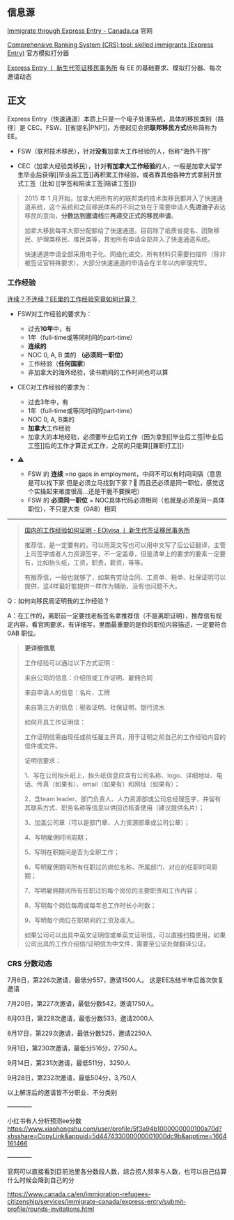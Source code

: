 ## 信息源
[Immigrate through Express Entry - Canada.ca](https://www.canada.ca/en/immigration-refugees-citizenship/services/immigrate-canada/express-entry.html) 官网

[Comprehensive Ranking System (CRS) tool: skilled immigrants (Express Entry)](https://www.cic.gc.ca/english/immigrate/skilled/crs-tool.asp) 官方模拟打分器

[Express Entry 丨 新生代签证移民事务所](https://eoivisa.com/ee/) 有 EE 的基础要求、模拟打分器、每次邀请动态


## 正文

Express Entry（快速通道）本质上只是一个电子处理系统，具体的移民类别（路径）是 CEC、FSW、[[省提名|PNP]]，方便起见会把**联邦移民方式**统称简称为EE。

- FSW（联邦技术移民），针对**没有**加拿大工作经验的人，俗称“海外干捞”

- CEC（加拿大经验类移民），针对**有加拿大工作经验**的人，一般是加拿大留学生毕业后获得[[毕业后工签]]再积累工作经验，或者靠其他各种方式拿到开放式工签（比如 [[学签和陪读工签|陪读工签]]）


> 2015 年 1 月开始，加拿大把所有的的联邦类的技术类移民都并入了快速通道系统，这个系统和之前移民体系的不同之处在于需要申请人**先进池子**表达移民的意向，**分数达到邀请线**后**再递交正式的移民申请**。
> 
> 加拿大移民每年大部分配额给了快速通道。目前除了纸质省提名、团聚移民、护理类移民、难民类等，其他所有申请全部并入了快速通道系统。
> 
> 快速通道申请全部采用电子化、网络化递交，所有材料只需要扫描件（除非被签证官特殊要求）。大部分快速通道的申请会在半年以内审理完毕。


### 工作经验

[连续？不连续？EE里的工作经验究竟如何计算？](https://www.nirvanavisa.com/single-post/express-entry-work-experience)


- FSW对工作经验的要求为：
	-   过去**10年**中，有
	-   1年（full-time或等同时间的part-time）
	-   **连续的**
	-   NOC 0, A, B 类的 **（必须同一职位）**
	-   工作经验（**任何国家**）
	-   非加拿大的海外经验，读书期间的工作时间也可以算

- CEC对工作经验的要求为：
	-   过去3年中，有
	-   1年（full-time或等同时间的part-time）
	-   NOC 0, A, B类的
	-   **加拿大**工作经验
	-   加拿大的本地经验，必须要毕业后的工作（因为拿到[[毕业后工签|毕业后工签]]后的工作才算正式工作，之前的只能算[[兼职打工]]）


- ⚠️
	- FSW 的 **连续** =no gaps in employment，中间不可以有时间间隔（意思是可以找下家 但是必须立马找到下家？🤔 而且还必须是同一职位，感觉这个实操起来难度很高...还是干脆不要换吧）
	- FSW 的 **必须同一职位** = NOC具体代码必须相同（也就是必须是同一具体职位），不只是大类（0AB）相同

---

> [国内的工作经验如何证明 - EOIvisa 丨 新生代签证移民事务所](https://eoivisa.com/how-to-demonstrate-work-experiences-in-china/)
> 
> 推荐信，是一定要有的，可以用英文写也可以用中文写了后公证翻译，主管上司签字或者人力资源签字，不一定盖章，但是清单上的要求的要素一定要有，比如抬头纸，工资，职责，薪资，等等。
> 
> 有推荐信，一般也就够了，如果有劳动合同、工资单、税单、社保证明可以提供，这4样最好能提供一样作为辅助，没有也问题不大。

Q：如何向移民局证明我的工作经验？

A：在工作的，离职前一定要找老板签名拿推荐信（不是离职证明），推荐信有规定内容，看官网要求，有详细写，里面最重要的是你的职位内容描述，一定要符合 0AB 职位。

> 
> **更详细信息** 
> 
> 工作经验可以通过以下方式证明：
> 
> 来自公司的信息：介绍信或工作证明、雇佣合同
> 
> 来自申请人的信息：名片、工牌
> 
> 来自第三方的信息：税收证明、社保证明、银行流水
> 
> 如何开具工作证明信：
> 
> 工作证明信需由现任或前任雇主开具，用于证明之前自己的工作经验内容的信件或文件。
> 
> 证明信要求：
> 
> 1、写在公司抬头纸上，抬头纸信息应含有公司名称、logo、详细地址、电话、传真（如果有）、email（如果有）和网址（如果有）；
> 
> 2、含team leader、部门负责人、人力资源部或公司总经理签字，并留有其联系方式、职务名称等信息以供回访核查使用（建议提供名片）；
> 
> 3、加盖公司章（可以是部门章、人力资源部章或公司公章）；
> 
> 4、写明雇佣时间周期；
> 
> 5、写明在职期间是否为全职工作；
> 
> 6、写明雇佣期间所有任职过的岗位名称、所属部门、对应的任职时间周期；
> 
> 7、写明雇佣期间所有任职过的每个岗位的主要职责和工作内容；
> 
> 8、写明每个岗位每周或每年总工作时长小时数；
> 
> 9、写明每个岗位在职期间的工资及收入。
> 
> 如果公司可以出具中英文证明信或单英文证明信，可以直接扫描使用，如果公司出具的工作介绍信/证明信为中文件，需要至公证处做翻译公证。

### CRS 分数动态

7月6日，第226次邀请，最低分557，邀请1500人。
这是EE冻结半年后首次恢复邀请

7月20日，第227次邀请，最低分数542，邀请1750人。

8月03日，第228次邀请，最低分数533，邀请2000人

8月17日，第229次邀请，最低分数525，邀请2250人

9月1日，第230次邀请，最低分516分，2750人。

9月14日，第231次邀请，最低511分，3250人

9月28日，第232次邀请，最低504分，3,750人

以上解冻后的邀请皆不分职业、不分类别

————

小红书有人分析预测ee分数
https://www.xiaohongshu.com/user/profile/5f3a94b1000000000100a70d?xhsshare=CopyLink&appuid=5d447433000000001000dc9b&apptime=1664161466

————

官网可以直接看到目前池里各分数段人数，综合捞人频率与人数，也可以自己估算什么时候会降到自己的分

https://www.canada.ca/en/immigration-refugees-citizenship/services/immigrate-canada/express-entry/submit-profile/rounds-invitations.html